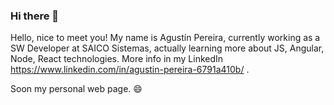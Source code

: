 ### Hi there 👋

<!--
**AgustinPereira25/AgustinPereira25** is a ✨ _special_ ✨ repository because its `README.md` (this file) appears on your GitHub profile.

Here are some ideas to get you started:

- 🔭 I’m currently working on ...
- 🌱 I’m currently learning ...
- 👯 I’m looking to collaborate on ...
- 🤔 I’m looking for help with ...
- 💬 Ask me about ...
- 📫 How to reach me: ...
- 😄 Pronouns: ...
- ⚡ Fun fact: ...
-->
Hello, nice to meet you! My name is Agustín Pereira, currently working as a SW Developer at SAICO Sistemas, actually learning more about JS, Angular, Node, React technologies. More info in my LinkedIn https://www.linkedin.com/in/agustin-pereira-6791a410b/ .

Soon my personal web page. 😄

